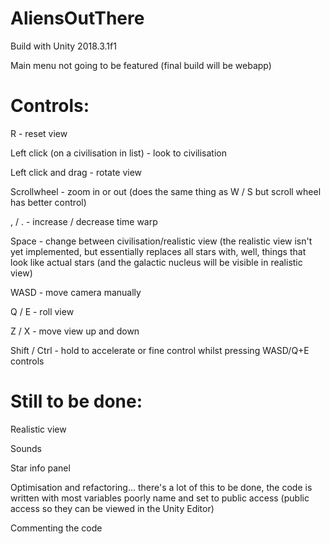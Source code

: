 # AliensOutThere

Build with Unity 2018.3.1f1

Main menu not going to be featured (final build will be webapp)



# Controls:

R - reset view

Left click (on a civilisation in list) - look to civilisation

Left click and drag - rotate view

Scrollwheel - zoom in or out (does the same thing as W / S but scroll wheel has better control)

, / . - increase / decrease time warp

Space - change between civilisation/realistic view (the realistic view isn't yet implemented, but essentially replaces all stars with, well, things that look like actual stars (and the galactic nucleus will be visible in realistic view)

WASD - move camera manually

Q / E - roll view

Z / X - move view up and down

Shift / Ctrl - hold to accelerate or fine control whilst pressing WASD/Q+E controls

# Still to be done:

Realistic view

Sounds

Star info panel

Optimisation and refactoring... there's a lot of this to be done, the code is written with most variables poorly name and set to public access (public access so they can be viewed in the Unity Editor)

Commenting the code



